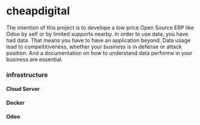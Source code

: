 # cheapdigital

The intention of this project is to develope a low price Open Source ERP like Odoo by self or by limited supports nearby. In order to use data, you have had data. That means you have to have an application beyond. Data usage lead to compeititiveness, whether your business is in defense or attack position. And a documentation on how to understand data performe in your business are essential.

### infrastructure

#### Cloud Server

#### Docker

#### Odoo

